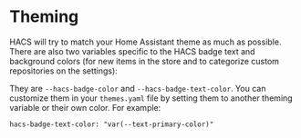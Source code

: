 # Theming

HACS will try to match your Home Assistant theme as much as possible. There are also two variables
specific to the HACS badge text and background colors (for new items in the store and to categorize custom repositories on the settings):

They are `--hacs-badge-color` and `--hacs-badge-text-color`. You can customize them in your `themes.yaml` file by setting them to another
theming variable or their own color. For example:

`hacs-badge-text-color: "var(--text-primary-color)"`

<!-- Disable sidebar -->
<script>
let sidebar = document.getElementsByClassName("col-md-3")[0];
sidebar.parentNode.removeChild(sidebar);
document.getElementsByClassName("col-md-9")[0].style['padding-left'] = "0";
</script>
<!-- Disable sidebar -->
